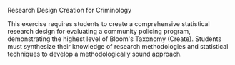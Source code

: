 Research Design Creation for Criminology

This exercise requires students to create a comprehensive statistical research design for evaluating a community policing program, demonstrating the highest level of Bloom's Taxonomy (Create). Students must synthesize their knowledge of research methodologies and statistical techniques to develop a methodologically sound approach.
